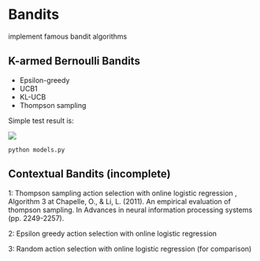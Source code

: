 # Bandits
implement famous bandit algorithms

## K-armed Bernoulli Bandits

* Epsilon-greedy
* UCB1
* KL-UCB
* Thompson sampling

Simple test result is: 

<img src="https://github.com/fullflu/bandit/blob/master/figures/regret_bernoulli.png">

```
python models.py
```


## Contextual Bandits (incomplete)

1: Thompson sampling action selection with online logistic regression , Algorithm 3 at Chapelle, O., & Li, L. (2011). An empirical evaluation of thompson sampling. In Advances in neural information processing systems (pp. 2249-2257).

2: Epsilon greedy action selection with online logistic regression

3: Random action selection with online logistic regression (for comparison)
